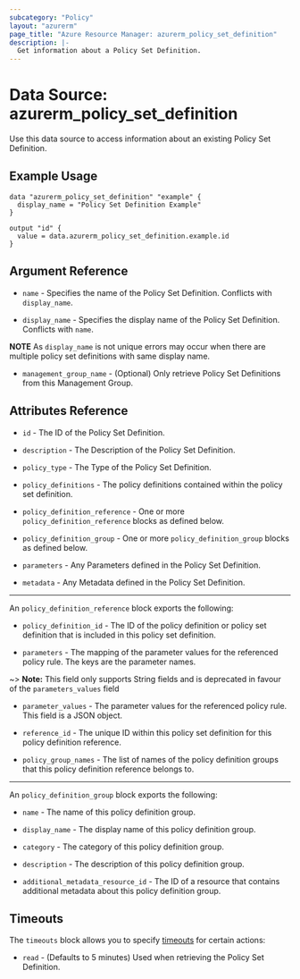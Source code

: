 ```yaml
---
subcategory: "Policy"
layout: "azurerm"
page_title: "Azure Resource Manager: azurerm_policy_set_definition"
description: |-
  Get information about a Policy Set Definition.
---
```


# Data Source: azurerm_policy_set_definition

Use this data source to access information about an existing Policy Set Definition.

## Example Usage

```hcl
data "azurerm_policy_set_definition" "example" {
  display_name = "Policy Set Definition Example"
}

output "id" {
  value = data.azurerm_policy_set_definition.example.id
}
```

## Argument Reference

* `name` - Specifies the name of the Policy Set Definition. Conflicts with `display_name`.

* `display_name` - Specifies the display name of the Policy Set Definition. Conflicts with `name`.

**NOTE** As `display_name` is not unique errors may occur when there are multiple policy set definitions with same display name. 

* `management_group_name` - (Optional) Only retrieve Policy Set Definitions from this Management Group.

## Attributes Reference

* `id` - The ID of the Policy Set Definition.

* `description` - The Description of the Policy Set Definition.

* `policy_type` - The Type of the Policy Set Definition.

* `policy_definitions` - The policy definitions contained within the policy set definition.

* `policy_definition_reference` - One or more `policy_definition_reference` blocks as defined below.

* `policy_definition_group` - One or more `policy_definition_group` blocks as defined below.

* `parameters` - Any Parameters defined in the Policy Set Definition.

* `metadata` - Any Metadata defined in the Policy Set Definition.

---

An `policy_definition_reference` block exports the following:

* `policy_definition_id` - The ID of the policy definition or policy set definition that is included in this policy set definition.

* `parameters` - The mapping of the parameter values for the referenced policy rule. The keys are the parameter names.

~> **Note:** This field only supports String fields and is deprecated in favour of the `parameters_values` field

* `parameter_values` - The parameter values for the referenced policy rule. This field is a JSON object.

* `reference_id` - The unique ID within this policy set definition for this policy definition reference.

* `policy_group_names` - The list of names of the policy definition groups that this policy definition reference belongs to.

---

An `policy_definition_group` block exports the following:

* `name` - The name of this policy definition group.

* `display_name` - The display name of this policy definition group. 

* `category` - The category of this policy definition group.

* `description` - The description of this policy definition group.

* `additional_metadata_resource_id` - The ID of a resource that contains additional metadata about this policy definition group.

## Timeouts

The `timeouts` block allows you to specify [timeouts](https://www.terraform.io/language/resources/syntax#operation-timeouts) for certain actions:

* `read` - (Defaults to 5 minutes) Used when retrieving the Policy Set Definition.
